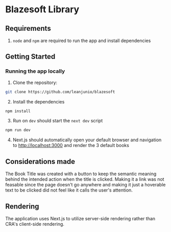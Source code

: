 # Blazesoft Library

## **Requirements**

1. `node` and `npm` are required to run the app and install dependencies

## **Getting Started**

### **Running the app locally**

1. Clone the repository:

```bash
git clone https://github.com/leanjunio/blazesoft
```

2. Install the dependencies

```bash
npm install
```

3. Run on `dev` should start the `next dev` script

```bash
npm run dev
```

4. Next.js should automatically open your default browser and navigation to [http://localhost:3000](http://localhost:3000) and render the 3 default books

## Considerations made

The Book Title was created with a button to keep the semantic meaning behind the intended action when the title is clicked. Making it a link was not feasable since the page doesn't go anywhere and making it just a hoverable text to be clicked did not feel like it calls the user's attention.

## Rendering

The application uses Next.js to utilize server-side rendering rather than CRA's client-side rendering.
